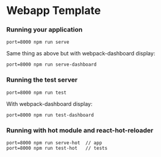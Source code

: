 # Webapp Template

### Running your application
```
port=8000 npm run serve
```
Same thing as above but with webpack-dashboard display:
```
port=8000 npm run serve-dashboard
```


### Running the test server
```
port=8000 npm run test
```
With webpack-dashboard display:
```
port=8000 npm run test-dashboard
```


### Running with hot module and react-hot-reloader
```
port=8000 npm run serve-hot  // app
port=8000 npm run test-hot   // tests
```